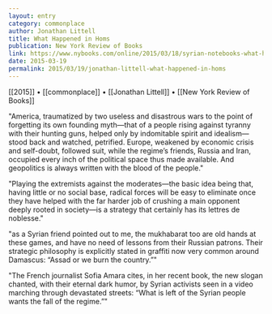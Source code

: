 ```yaml
---
layout: entry
category: commonplace
author: Jonathan Littell
title: What Happened in Homs
publication: New York Review of Books
link: https://www.nybooks.com/online/2015/03/18/syrian-notebooks-what-happened-in-homs/
date: 2015-03-19
permalink: 2015/03/19/jonathan-littell-what-happened-in-homs
---
```


[[2015]] • [[commonplace]] • [[Jonathan Littell]] • [[New York Review of Books]]

"America, traumatized by two useless and disastrous wars to the point of forgetting its own founding myth—that of a people rising against tyranny with their hunting guns, helped only by indomitable spirit and idealism—stood back and watched, petrified. Europe, weakened by economic crisis and self-doubt, followed suit, while the regime’s friends, Russia and Iran, occupied every inch of the political space thus made available. And geopolitics is always written with the blood of the people."
 
"Playing the extremists against the moderates—the basic idea being that, having little or no social base, radical forces will be easy to eliminate once they have helped with the far harder job of crushing a main opponent deeply rooted in society—is a strategy that certainly has its lettres de noblesse."

"as a Syrian friend pointed out to me, the mukhabarat too are old hands at these games, and have no need of lessons from their Russian patrons. Their strategic philosophy is explicitly stated in graffiti now very common around Damascus: “Assad or we burn the country.”"

"The French journalist Sofia Amara cites, in her recent book, the new slogan chanted, with their eternal dark humor, by Syrian activists seen in a video marching through devastated streets: “What is left of the Syrian people wants the fall of the regime.”"

